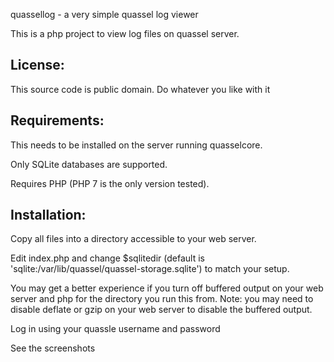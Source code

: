 quassellog - a very simple quassel log viewer

This is a php project to view log files on quassel server.

License:
--------
This source code is public domain. Do whatever you like with it

Requirements:
-------------
This needs to be installed on the server running quasselcore.

Only SQLite databases are supported.

Requires PHP (PHP 7 is the only version tested).

Installation:
-------------
Copy all files into a directory accessible to your web server.

Edit index.php and change $sqlitedir (default is 'sqlite:/var/lib/quassel/quassel-storage.sqlite') to match your setup.

You may get a better experience if you turn off buffered output on your web server and php for the directory you run this from.
Note: you may need to disable deflate or gzip on your web server to disable the buffered output.

Log in using your quassle username and password

See the screenshots
